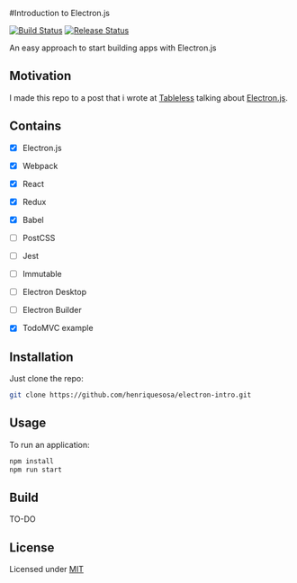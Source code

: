 #Introduction to Electron.js

[![Build Status](https://travis-ci.org/henriquesosa/electron-intro.svg)](https://travis-ci.org/henriquesosa/electron-intro)
[![Release Status](https://img.shields.io/github/release/henriquesosa/electron-intro.svg)](https://github.com/henriquesosa/electron-intro/releases)

An easy approach to start building apps with Electron.js

## Motivation

I made this repo to a post that i wrote at [Tableless](http://tableless.com.br/introducao-ao-electron/) talking about [Electron.js](http://electron.atom.io/).

## Contains

- [x] Electron.js
- [x] Webpack
- [x] React
- [x] Redux
- [x] Babel
- [ ] PostCSS
- [ ] Jest
- [ ] Immutable
- [ ] Electron Desktop
- [ ] Electron Builder
- [x] TodoMVC example


## Installation

Just clone the repo:

```bash
git clone https://github.com/henriquesosa/electron-intro.git
```

## Usage

To run an application:

```bash
npm install
npm run start
```

## Build
TO-DO

## License

Licensed under [MIT](https://github.com/henriquesosa/electron-intro/blob/master/LICENSE)
